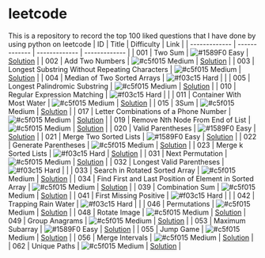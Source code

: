 # leetcode

This is a repository to record the top 100 liked questions that I have done by using python on leetcode
| ID | Title | Difficulty | Link |
| ------------- | ------------- | ------------- | ------------- |
| 001 | Two Sum | ![#1589F0](https://placehold.it/15/1589F0/000000?text=+) Easy | [Solution](https://github.com/xingjianxiao/leetcode/blob/master/1.two-sum.py) |
| 002 | Add Two Numbers | ![#c5f015](https://placehold.it/15/c5f015/000000?text=+) Medium | [Solution](https://github.com/xingjianxiao/leetcode/blob/master/2.add-two-numbers.py) |
| 003 | Longest Substring Without Repeating Characters | ![#c5f015](https://placehold.it/15/c5f015/000000?text=+) Medium | [Solution](https://github.com/xingjianxiao/leetcode/blob/master/3.longest-substring-without-repeating-characters.py) |
| 004 | Median of Two Sorted Arrays | ![#f03c15](https://placehold.it/15/f03c15/000000?text=+) Hard | |
| 005 | Longest Palindromic Substring | ![#c5f015](https://placehold.it/15/c5f015/000000?text=+) Medium | [Solution](https://github.com/xingjianxiao/leetcode/blob/master/5.longest-palindromic-substring.py) |
| 010 | Regular Expression Matching | ![#f03c15](https://placehold.it/15/f03c15/000000?text=+) Hard | |
| 011 | Container With Most Water | ![#c5f015](https://placehold.it/15/c5f015/000000?text=+) Medium | [Solution](https://github.com/xingjianxiao/leetcode/blob/master/11.container-with-most-water.py) |
| 015 | 3Sum | ![#c5f015](https://placehold.it/15/c5f015/000000?text=+) Medium | [Solution](https://github.com/xingjianxiao/leetcode/blob/master/15.3-sum.py) |
| 017 | Letter Combinations of a Phone Number | ![#c5f015](https://placehold.it/15/c5f015/000000?text=+) Medium | [Solution](https://github.com/xingjianxiao/leetcode/blob/master/17.letter-combinations-of-a-phone-number.py) |
| 019 | Remove Nth Node From End of List | ![#c5f015](https://placehold.it/15/c5f015/000000?text=+) Medium | [Solution](https://github.com/xingjianxiao/leetcode/blob/master/19.remove-nth-node-from-end-of-list.py) |
| 020 | Valid Parentheses | ![#1589F0](https://placehold.it/15/1589F0/000000?text=+) Easy | [Solution](https://github.com/xingjianxiao/leetcode/blob/master/20.valid-parentheses.py) |
| 021 | Merge Two Sorted Lists | ![#1589F0](https://placehold.it/15/1589F0/000000?text=+) Easy | [Solution](https://github.com/xingjianxiao/leetcode/blob/master/21.merge-two-sorted-lists.py) |
| 022 | Generate Parentheses | ![#c5f015](https://placehold.it/15/c5f015/000000?text=+) Medium | [Solution](https://github.com/xingjianxiao/leetcode/blob/master/22.generate-parentheses.py) |
| 023 | Merge k Sorted Lists | ![#f03c15](https://placehold.it/15/f03c15/000000?text=+) Hard | [Solution](https://github.com/xingjianxiao/leetcode/blob/master/23.merge-k-sorted-lists.py) |
| 031 | Next Permutation | ![#c5f015](https://placehold.it/15/c5f015/000000?text=+) Medium | [Solution](https://github.com/xingjianxiao/leetcode/blob/master/2.add-two-numbers.py) |
| 032 | Longest Valid Parentheses | ![#f03c15](https://placehold.it/15/f03c15/000000?text=+) Hard | |
| 033 | Search in Rotated Sorted Array | ![#c5f015](https://placehold.it/15/c5f015/000000?text=+) Medium | [Solution](https://github.com/xingjianxiao/leetcode/blob/master/33.search-in-rotated-sorted-array.py) |
| 034 | Find First and Last Position of Element in Sorted Array | ![#c5f015](https://placehold.it/15/c5f015/000000?text=+) Medium | [Solution](https://github.com/xingjianxiao/leetcode/blob/master/34.find-first-and-last-position-of-element-in-sorted-array.py) |
| 039 | Combination Sum | ![#c5f015](https://placehold.it/15/c5f015/000000?text=+) Medium | [Solution](https://github.com/xingjianxiao/leetcode/blob/master/39.combination-sum.py) |
| 041 | First Missing Positive | ![#f03c15](https://placehold.it/15/f03c15/000000?text=+) Hard | |
| 042 | Trapping Rain Water | ![#f03c15](https://placehold.it/15/f03c15/000000?text=+) Hard | |
| 046 | Permutations | ![#c5f015](https://placehold.it/15/c5f015/000000?text=+) Medium | [Solution](https://github.com/xingjianxiao/leetcode/blob/master/46.permutations.py) |
| 048 | Rotate Image | ![#c5f015](https://placehold.it/15/c5f015/000000?text=+) Medium | [Solution](https://github.com/xingjianxiao/leetcode/blob/master/48.rotate-image.py)
| 049 | Group Anagrams | ![#c5f015](https://placehold.it/15/c5f015/000000?text=+) Medium | [Solution](https://github.com/xingjianxiao/leetcode/blob/master/49.group-anagrams.py) |
| 053 | Maximum Subarray | ![#1589F0](https://placehold.it/15/1589F0/000000?text=+) Easy | [Solution](https://github.com/xingjianxiao/leetcode/blob/master/53.maximum-subarray.py) |
| 055 | Jump Game | ![#c5f015](https://placehold.it/15/c5f015/000000?text=+) Medium | [Solution](https://github.com/xingjianxiao/leetcode/blob/master/55.jump-game.py) |
| 056 | Merge Intervals | ![#c5f015](https://placehold.it/15/c5f015/000000?text=+) Medium | [Solution](https://github.com/xingjianxiao/leetcode/blob/master/56.merge-intervals.py) |
| 062 | Unique Paths | ![#c5f015](https://placehold.it/15/c5f015/000000?text=+) Medium | [Solution](https://github.com/xingjianxiao/leetcode/blob/master/62.unique-paths.py) |
